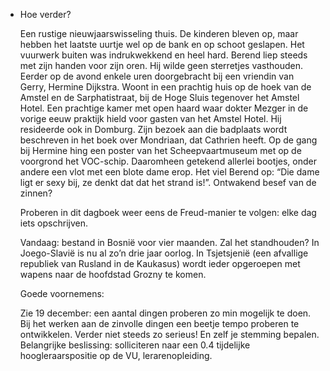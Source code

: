 - Hoe verder?
  
  Een rustige nieuwjaarswisseling thuis. De kinderen bleven op, maar hebben het laatste uurtje wel op de bank en op schoot geslapen. Het vuurwerk buiten was indrukwekkend en heel hard. Berend liep steeds met zijn handen voor zijn oren. Hij wilde geen sterretjes vasthouden. Eerder op de avond enkele uren doorgebracht bij een vriendin van Gerry, Hermine Dijkstra. Woont in een prachtig huis op de hoek van de Amstel en de Sarphatistraat, bij de Hoge Sluis tegenover het Amstel Hotel. Een prachtige kamer met open haard waar dokter Mezger in de vorige eeuw praktijk hield voor gasten van het Amstel Hotel. Hij resideerde ook in Domburg. Zijn bezoek aan die badplaats wordt beschreven in het boek over Mondriaan, dat Cathrien heeft. Op de gang bij Hermine hing een poster van het Scheepvaartmuseum met op de voorgrond het VOC-schip. Daaromheen getekend allerlei bootjes, onder andere een vlot met een blote dame erop. Het viel Berend op: “Die dame ligt er sexy bij, ze denkt dat dat het strand is!”. Ontwakend besef van de zinnen?
  
  Proberen in dit dagboek weer eens de Freud-manier te volgen: elke dag iets opschrijven.
  
  Vandaag: bestand in Bosnië voor vier maanden. Zal het standhouden? In Joego-Slavië is nu al zo’n drie jaar oorlog. In Tsjetsjenië (een afvallige republiek van Rusland in de Kaukasus) wordt ieder opgeroepen met wapens naar de hoofdstad Grozny te komen.
  
  Goede voornemens:
  
  Zie 19 december: een aantal dingen proberen zo min mogelijk te doen. Bij het werken aan de zinvolle dingen een beetje tempo proberen te ontwikkelen. Verder niet steeds zo serieus! En zelf je stemming bepalen. Belangrijke beslissing: solliciteren naar een 0.4 tijdelijke hoogleraarspositie op de VU, lerarenopleiding.